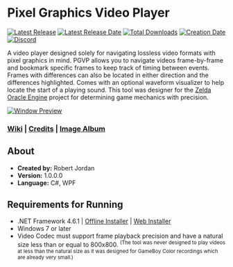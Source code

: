 # Pixel Graphics Video Player

[![Latest Release](https://img.shields.io/github/release/trigger-death/PGVideoPlayer.svg?style=flat&label=version)](https://github.com/trigger-death/PGVideoPlayer/releases/latest)
[![Latest Release Date](https://img.shields.io/github/release-date-pre/trigger-death/PGVideoPlayer.svg?style=flat&label=released)](https://github.com/trigger-death/PGVideoPlayer/releases/latest)
[![Total Downloads](https://img.shields.io/github/downloads/trigger-death/PGVideoPlayer/total.svg?style=flat)](https://github.com/trigger-death/PGVideoPlayer/releases)
[![Creation Date](https://img.shields.io/badge/created-february%202018-A642FF.svg?style=flat)](https://github.com/trigger-death/PGVideoPlayer/commit/66206182e4cd825f8258aa9313b35ac49e6a66bf)
[![Discord](https://img.shields.io/discord/436949335947870238.svg?style=flat&logo=discord&label=chat&colorB=7389DC&link=https://discord.gg/vB7jUbY)](https://discord.gg/vB7jUbY)

A video player designed solely for navigating lossless video formats with pixel graphics in mind. PGVP allows you to navigate videos frame-by-frame and bookmark specific frames to keep track of timing between events. Frames with differences can also be located in either direction and the differences highlighted. Comes with an optional waveform visualizer to help locate the start of a playing sound. This tool was designer for the [Zelda Oracle Engine](https://github.com/trigger-death/ZeldaOracle) project for determining game mechanics with precision.

[![Window Preview](https://i.imgur.com/3CrXaF6.png)](https://i.imgur.com/UdDqCXg.gifv)

### [Wiki](https://github.com/trigger-death/PGVideoPlayer/wiki) | [Credits](https://github.com/trigger-death/PGVideoPlayer/wiki/Credits) | [Image Album](https://imgur.com/a/65Wbu)

## About

* **Created by:** Robert Jordan
* **Version:** 1.0.0.0
* **Language:** C#, WPF

## Requirements for Running

* .NET Framework 4.6.1 | [Offline Installer](https://www.microsoft.com/en-us/download/details.aspx?id=49982) | [Web Installer](https://www.microsoft.com/en-us/download/details.aspx?id=49981)
* Windows 7 or later
* Video Codec must support frame playback precision and have a natural size less than or equal to 800x800. <sup>(The tool was never designed to play videos at less than the natural size as it was designed for GameBoy Color recordings which are already very small.)</sup>
